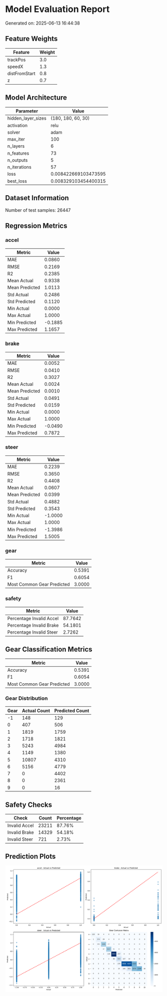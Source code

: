 # Model Evaluation Report

Generated on: 2025-06-13 16:44:38

## Feature Weights

| Feature | Weight |
|---------|--------|
| trackPos | 3.0 |
| speedX | 1.3 |
| distFromStart | 0.8 |
| z | 0.7 |

## Model Architecture

| Parameter | Value |
|-----------|-------|
| hidden_layer_sizes | (180, 180, 60, 30) |
| activation | relu |
| solver | adam |
| max_iter | 100 |
| n_layers | 6 |
| n_features | 73 |
| n_outputs | 5 |
| n_iterations | 57 |
| loss | 0.008422669103473595 |
| best_loss | 0.008329103454400315 |

## Dataset Information

Number of test samples: 26447

## Regression Metrics

### accel

| Metric | Value |
|--------|-------|
| MAE | 0.0860 |
| RMSE | 0.2169 |
| R2 | 0.2385 |
| Mean Actual | 0.9338 |
| Mean Predicted | 1.0113 |
| Std Actual | 0.2486 |
| Std Predicted | 0.1120 |
| Min Actual | 0.0000 |
| Max Actual | 1.0000 |
| Min Predicted | -0.1885 |
| Max Predicted | 1.1657 |

### brake

| Metric | Value |
|--------|-------|
| MAE | 0.0052 |
| RMSE | 0.0410 |
| R2 | 0.3027 |
| Mean Actual | 0.0024 |
| Mean Predicted | 0.0010 |
| Std Actual | 0.0491 |
| Std Predicted | 0.0159 |
| Min Actual | 0.0000 |
| Max Actual | 1.0000 |
| Min Predicted | -0.0490 |
| Max Predicted | 0.7872 |

### steer

| Metric | Value |
|--------|-------|
| MAE | 0.2239 |
| RMSE | 0.3650 |
| R2 | 0.4408 |
| Mean Actual | 0.0607 |
| Mean Predicted | 0.0399 |
| Std Actual | 0.4882 |
| Std Predicted | 0.3543 |
| Min Actual | -1.0000 |
| Max Actual | 1.0000 |
| Min Predicted | -1.3986 |
| Max Predicted | 1.5005 |

### gear

| Metric | Value |
|--------|-------|
| Accuracy | 0.5391 |
| F1 | 0.6054 |
| Most Common Gear Predicted | 3.0000 |

### safety

| Metric | Value |
|--------|-------|
| Percentage Invalid Accel | 87.7642 |
| Percentage Invalid Brake | 54.1801 |
| Percentage Invalid Steer | 2.7262 |

## Gear Classification Metrics

| Metric | Value |
|--------|-------|
| Accuracy | 0.5391 |
| F1 | 0.6054 |
| Most Common Gear Predicted | 3.0000 |

### Gear Distribution

| Gear | Actual Count | Predicted Count |
|------|--------------|-----------------|
| -1 | 148 | 129 |
| 0 | 407 | 506 |
| 1 | 1819 | 1759 |
| 2 | 1718 | 1821 |
| 3 | 5243 | 4984 |
| 4 | 1149 | 1380 |
| 5 | 10807 | 4310 |
| 6 | 5156 | 4779 |
| 7 | 0 | 4402 |
| 8 | 0 | 2361 |
| 9 | 0 | 16 |

## Safety Checks

| Check | Count | Percentage |
|-------|-------|------------|
| Invalid Accel | 23211 | 87.76% |
| Invalid Brake | 14329 | 54.18% |
| Invalid Steer | 721 | 2.73% |

## Prediction Plots

![Prediction Plots](evaluation_plots.png)
